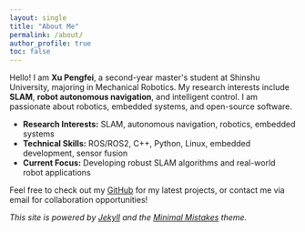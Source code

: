 ```yaml
---
layout: single
title: "About Me"
permalink: /about/
author_profile: true
toc: false
---
```


<!-- ![My Photo](/assets/images/your-photo.jpg){: .align-left width="180" } -->

Hello! I am **Xu Pengfei**, a second-year master's student at Shinshu University, majoring in Mechanical Robotics. My research interests include **SLAM**, **robot autonomous navigation**, and intelligent control. I am passionate about robotics, embedded systems, and open-source software.

- **Research Interests:** SLAM, autonomous navigation, robotics, embedded systems
- **Technical Skills:** ROS/ROS2, C++, Python, Linux, embedded development, sensor fusion
- **Current Focus:** Developing robust SLAM algorithms and real-world robot applications

Feel free to check out my [GitHub](https://github.com/xpf6) for my latest projects, or contact me via email for collaboration opportunities!


*This site is powered by [Jekyll](https://jekyllrb.com/) and the [Minimal Mistakes](https://mmistakes.github.io/minimal-mistakes/) theme.*